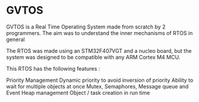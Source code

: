 # GVTOS
GVTOS is a Real Time Operating System made from scratch by 2 programmers. The aim was to understand the inner mechanisms of RTOS in general

The RTOS was made using an STM32F407VGT and a nucleo board, but the system was designed to be compatible with any ARM Cortex M4 MCU.

This RTOS has the following features :

Priority Management
Dynamic priority to avoid inversion of priority
Ability to wait for multiple objects at once
Mutex, Semaphores, Message queue and Event
Heap management
Object / task creation in run time

